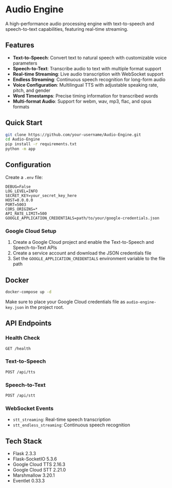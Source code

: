 # Audio Engine

A high-performance audio processing engine with text-to-speech and speech-to-text capabilities, featuring real-time streaming.

## Features

- **Text-to-Speech**: Convert text to natural speech with customizable voice parameters
- **Speech-to-Text**: Transcribe audio to text with multiple format support
- **Real-time Streaming**: Live audio transcription with WebSocket support
- **Endless Streaming**: Continuous speech recognition for long-form audio
- **Voice Configuration**: Multilingual TTS with adjustable speaking rate, pitch, and gender
- **Word Timestamps**: Precise timing information for transcribed words
- **Multi-format Audio**: Support for webm, wav, mp3, flac, and opus formats

## Quick Start

```bash
git clone https://github.com/your-username/Audio-Engine.git
cd Audio-Engine
pip install -r requirements.txt
python -m app
```

## Configuration

Create a `.env` file:

```env
DEBUG=False
LOG_LEVEL=INFO
SECRET_KEY=your_secret_key_here
HOST=0.0.0.0
PORT=5003
CORS_ORIGINS=*
API_RATE_LIMIT=500
GOOGLE_APPLICATION_CREDENTIALS=path/to/your/google-credentials.json
```

### Google Cloud Setup

1. Create a Google Cloud project and enable the Text-to-Speech and Speech-to-Text APIs
2. Create a service account and download the JSON credentials file
3. Set the `GOOGLE_APPLICATION_CREDENTIALS` environment variable to the file path

## Docker

```bash
docker-compose up -d
```

Make sure to place your Google Cloud credentials file as `audio-engine-key.json` in the project root.

## API Endpoints

### Health Check

```
GET /health
```

### Text-to-Speech

```
POST /api/tts
```

### Speech-to-Text

```
POST /api/stt
```

### WebSocket Events

- `stt_streaming`: Real-time speech transcription
- `stt_endless_streaming`: Continuous speech recognition

## Tech Stack

- Flask 2.3.3
- Flask-SocketIO 5.3.6
- Google Cloud TTS 2.16.3
- Google Cloud STT 2.21.0
- Marshmallow 3.20.1
- Eventlet 0.33.3
